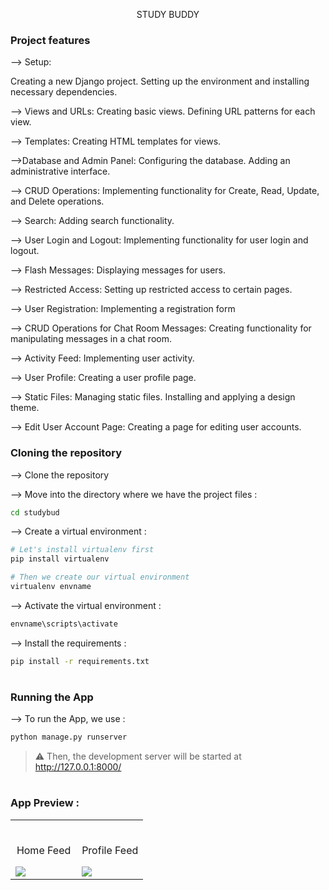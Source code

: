 <p align="center">
  STUDY BUDDY
</p>

### Project features

--> Setup:

Creating a new Django project.
Setting up the environment and installing necessary dependencies.

--> Views and URLs:
Creating basic views.
Defining URL patterns for each view.

--> Templates:
Creating HTML templates for views.

-->Database and Admin Panel:
Configuring the database.
Adding an administrative interface.

--> CRUD Operations:
Implementing functionality for Create, Read, Update, and Delete operations.

--> Search:
Adding search functionality.

--> User Login and Logout:
Implementing functionality for user login and logout.

--> Flash Messages:
Displaying messages for users.

--> Restricted Access:
Setting up restricted access to certain pages.

--> User Registration:
Implementing a registration form

--> CRUD Operations for Chat Room Messages:
Creating functionality for manipulating messages in a chat room.

--> Activity Feed:
Implementing user activity.

--> User Profile:
Creating a user profile page.

--> Static Files:
Managing static files.
Installing and applying a design theme.

--> Edit User Account Page:
Creating a page for editing user accounts.

### Cloning the repository

--> Clone the repository

--> Move into the directory where we have the project files : 
```bash
cd studybud

```

--> Create a virtual environment :
```bash
# Let's install virtualenv first
pip install virtualenv

# Then we create our virtual environment
virtualenv envname

```

--> Activate the virtual environment :
```bash
envname\scripts\activate

```

--> Install the requirements :
```bash
pip install -r requirements.txt

```

#

### Running the App

--> To run the App, we use :
```bash
python manage.py runserver

```

> ⚠ Then, the development server will be started at http://127.0.0.1:8000/

#

### App Preview :

<table width="100%"> 
<tr>
<td width="50%">      
&nbsp; 
<br>
<p align="center">
  Home Feed
</p>
<img src="Img_Django/overview.png">
</td> 
<td width="50%">
<br>
<p align="center">
  Profile Feed
</p>
<img src="Img_Django/profile.png"> 
</td>
</table>


